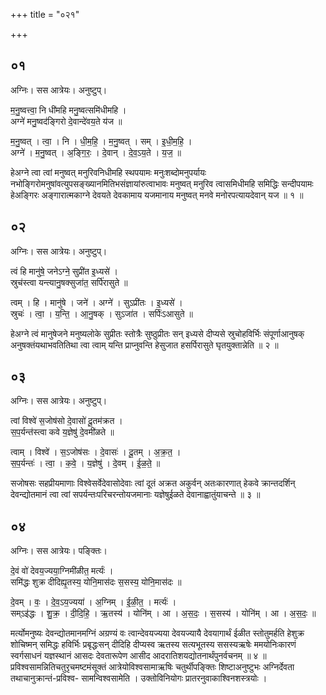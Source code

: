 +++
title = "०२१"

+++


## ०१
अग्निः। सस आत्रेयः। अनुष्टुप्।

म॒नु॒ष्वत्त्वा॒ नि धी॑महि मनु॒ष्वत्समि॑धीमहि ।  
अग्ने॑ मनु॒ष्वद॑ङ्गिरो दे॒वान्दे॑वय॒ते य॑ज ॥

म॒नु॒ष्वत् । त्वा॒ । नि । धी॒म॒हि॒ । म॒नु॒ष्वत् । सम् । इ॒धी॒म॒हि॒ ।  
अग्ने॑ । म॒नु॒ष्वत् । अ॒ङ्गि॒रः॒ । दे॒वान् । दे॒व॒ऽय॒ते । य॒ज॒ ॥

हेअग्ने त्वा त्वां मनुष्वत् मनुरिवनिधीमहि स्थपयामः मनुःशब्दोमनुपर्यायः नभोङ्गिरोमनुषांवत्युपसङ्ख्यानमितिभसंज्ञायांरुत्वाभावः मनुष्वत् मनुरिव त्वासमिधीमहि समिद्धिः सन्दीपयामः हेअङ्गिरः अङ्गारात्मकाग्ने देवयते देवकामाय यजमानाय मनुष्वत् मनवे मनोरपत्यायदेवान् यज ॥ १ ॥

## ०२
अग्निः। सस आत्रेयः। अनुष्टुप्।

त्वं हि मानु॑षे॒ जनेऽग्ने॒ सुप्री॑त इ॒ध्यसे॑ ।  
स्रुच॑स्त्वा यन्त्यानु॒षक्सुजा॑त॒ सर्पि॑रासुते ॥

त्वम् । हि । मानु॑षे । जने॑ । अग्ने॑ । सुऽप्री॑तः । इ॒ध्यसे॑ ।  
स्रुचः॑ । त्वा॒ । य॒न्ति॒ । आ॒नु॒षक् । सुऽजा॑त । सर्पिः॑ऽआसुते ॥

हेअग्ने त्वं मानुषेजने मनुष्यलोके सुप्रीतः स्तोत्रैः सुष्ठुप्रीतः सन् इध्यसे दीप्यसे स्रुचोहविर्भिः संपूर्णाआनुषक् अनुषक्तंयथाभवतितिथा त्वा त्वाम् यन्ति प्राप्नुवन्ति हेसुजात हसर्पिरासुते घृतयुक्तान्नेति ॥ २ ॥

## ०३
अग्निः। सस आत्रेयः। अनुष्टुप्।

त्वां विश्वे॑ स॒जोष॑सो दे॒वासो॑ दू॒तम॑क्रत ।  
स॒प॒र्यन्त॑स्त्वा कवे य॒ज्ञेषु॑ दे॒वमी॑ळते ॥

त्वाम् । विश्वे॑ । स॒ऽजोष॑सः । दे॒वासः॑ । दू॒तम् । अ॒क्र॒त॒ ।  
स॒प॒र्यन्तः॑ । त्वा॒ । क॒वे॒ । य॒ज्ञेषु॑ । दे॒वम् । ई॒ळ॒ते॒ ॥

सजोषसः सहप्रीयमाणाः विश्वेसर्वेदेवासोदेवाः त्वां दूतं अक्रत अकुर्वन् अतःकारणात् हेकवे क्रान्तदर्शिन् देवन्द्योतमानं त्वा त्वां सपर्यन्तःपरिचरन्तोयजमानाः यज्ञेषुईळते देवानाह्वातुंयाचन्ते ॥ ३ ॥

## ०४
अग्निः। सस आत्रेयः। पङ्क्तिः।

दे॒वं वो॑ देवय॒ज्यया॒ग्निमी॑ळीत॒ मर्त्यः॑ ।  
समि॑द्धः शुक्र दीदिह्यृ॒तस्य॒ योनि॒मास॑दः स॒सस्य॒ योनि॒मास॑दः ॥

दे॒वम् । वः॒ । दे॒व॒ऽय॒ज्यया॑ । अ॒ग्निम् । ई॒ळी॒त॒ । मर्त्यः॑ ।  
सम्ऽइ॑द्धः । शु॒क्र॒ । दी॒दि॒हि॒ । ऋ॒तस्य॑ । योनि॑म् । आ । अ॒स॒दः॒ । स॒सस्य॑ । योनि॑म् । आ । अ॒स॒दः॒ ॥

मर्त्योमनुष्यः देवन्द्योतमानमग्निं अग्रण्यं वः त्वान्देवयज्यया देवयज्यायै देवयागार्थं ईळीत स्तोतुमर्हति हेशुक्र शोचिष्मन् समिद्धः हविर्भिः प्रबृद्धःसन् दीदिहि दीप्यस्व ऋतस्य सत्यभूतस्य ससस्यऋषेः ममयोनिःकारणं स्वर्गसाधनं यज्ञस्थानं आसदः देवतारूपेण आसीद आदरातिशयद्योतनार्थंपुनर्वचनम् ॥ ४ ॥प्रविश्वसामन्नितिचतुरृचमष्टमंसूक्तं आत्रेयोविश्वसामाऋषिः चतुर्थीपङ्क्तिः शिष्टाअनुष्टुभः अग्निर्देवता तथाचानुक्रान्तं-प्रविश्व- सामन्विश्वसामेति । उक्तोविनियोगः प्रातरनुवाकाश्विनशस्त्रयोः ।